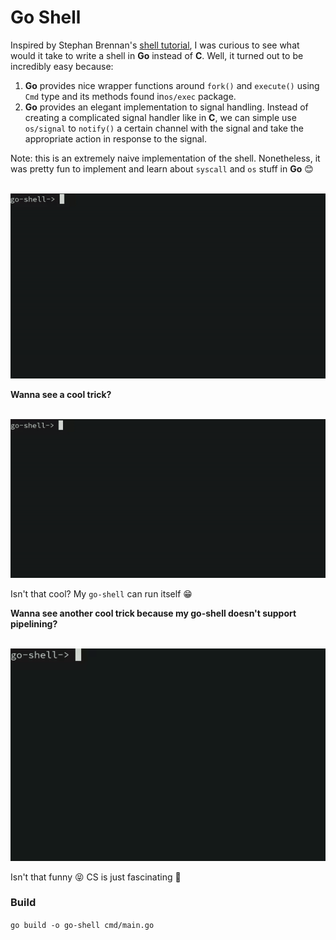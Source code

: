 # Go Shell
Inspired by Stephan Brennan's [shell tutorial](https://brennan.io/2015/01/16/write-a-shell-in-c/), I was curious to see what would it take to write a shell in **Go** instead of **C**. Well, it turned out to be incredibly easy because: 

1. **Go** provides nice wrapper functions around `fork()`  and `execute()` using `Cmd` type and its methods found in`os/exec` package.
2. **Go** provides an elegant implementation to signal handling. Instead of creating a complicated signal handler like in **C**, we can simple use `os/signal` to `notify()` a certain channel with the signal and take the appropriate action in response to the signal. 



Note: this is an extremely naive implementation of the shell. Nonetheless, it was pretty fun to implement and learn about `syscall` and `os` stuff in **Go** 😊



​						 ![](./img/go-shell.gif)



**Wanna see a cool trick?**

​						![](./img/rec.gif)

Isn't that cool? My `go-shell` can run itself 😁



**Wanna see another cool trick because my go-shell doesn't support pipelining?**

​						![](./img/pipe.gif)

Isn't that funny 😝 CS is just fascinating 💙



### Build

`go build -o go-shell cmd/main.go`

